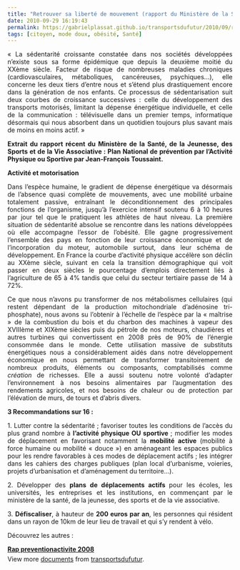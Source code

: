 ```yaml
---
title: "Retrouver sa liberté de mouvement (rapport du Ministère de la Santé Jeunesse et Sport)"
date: 2010-09-29 16:19:43
permalink: https://gabrielplassat.github.io/transportsdufutur/2010/09/retrouver-sa-liberte-de-mouvement-rapport-du-ministere-de-la-sante-jeunesse-et-sport.html
tags: [citoyen, mode doux, obésité, Santé]
---
```


<p style="text-align: justify">« La sédentarité croissante constatée dans nos sociétés développées n’existe sous sa forme épidémique que depuis la deuxième moitié du XXème siècle. Facteur de risque de nombreuses maladies chroniques (cardiovasculaires, métaboliques, cancéreuses, psychiques…), elle concerne les deux tiers d’entre nous et s’étend plus drastiquement encore dans la génération de nos enfants. Ce processus de sédentarisation suit deux courbes de croissance successives : celle du développement des transports motorisés, limitant la dépense énergétique individuelle, et celle de la communication : télévisuelle dans un premier temps, informatique désormais qui nous absorbent dans un quotidien toujours plus savant mais de moins en moins actif. »</p> <p style="text-align: justify"><strong>Extrait du rapport récent du Ministère de la Santé, de la Jeunesse, des Sports et de la Vie Associative : Plan National de prévention par l’Activité Physique ou Sportive par Jean-François Toussaint.</strong> </p>  <!--more-->   <p style="text-align: justify"><strong>Activité et motorisation</strong></p> <p style="text-align: justify">Dans l’espèce humaine, le gradient de dépense énergétique va désormais de l’absence quasi complète de mouvements, avec une mobilité urbaine totalement passive, entraînant le déconditionnement des principales fonctions de l’organisme, jusqu’à l’exercice intensif soutenu 6 à 10 heures par jour tel que le pratiquent les athlètes de haut niveau. La première situation de sédentarité absolue se rencontre dans les nations développées où elle accompagne l’essor de l’obésité. Elle gagne progressivement l’ensemble des pays en fonction de leur croissance économique et de l’incorporation du moteur, automobile surtout, dans leur schéma de développement. En France la courbe d’activité physique accélère son déclin au XXème siècle, suivant en cela la transition démographique qui voit passer en deux siècles le pourcentage d’emplois directement liés à l’agriculture de 65 à 4% tandis que celui du secteur tertiaire passe de 14 à 72%.</p> <p style="text-align: justify">Ce que nous n’avons pu transformer de nos métabolismes cellulaires (qui restent dépendant de la production mitochondriale d’adénosine tri-phosphate), nous avons su l’obtenir à l’échelle de l’espèce par la « maîtrise » de la combustion du bois et du charbon des machines à vapeur des XVIIIème et XIXème siècles puis du pétrole de nos moteurs, chaudières et autres turbines qui convertissent en 2008 près de 90% de l’énergie consommée dans le monde. Cette utilisation massive de substituts énergétiques nous a considérablement aidés dans notre développement économique en nous permettant de transformer transitoirement de nombreux produits, éléments ou composants, comptabilisés comme <em>création </em>de richesses. Elle a aussi soutenu notre volonté d’adapter l’environnement à nos besoins alimentaires par l’augmentation des rendements agricoles, et nos besoins de chaleur ou de protection par l’élévation de murs, de tours et d’abris divers.</p> <p style="text-align: justify"><strong>3 Recommandations sur 16 :</strong></p> <p style="text-align: justify">1. Lutter contre la sédentarité ; favoriser toutes les conditions de l’accès du plus grand nombre à <strong>l’activité physique OU sportive </strong>; modifier les modes de déplacement en favorisant notamment la <strong>mobilité active </strong>(mobilité à force humaine ou mobilité « douce ») en aménageant les espaces publics pour les rendre favorables à ces modes de déplacement actifs ; les intégrer dans les cahiers des charges publiques (plan local d’urbanisme, voieries, projets d’urbanisation et d’aménagement du territoire…).</p> <p style="text-align: justify">2. Développer des <strong>plans de déplacements actifs </strong>pour les écoles, les universités, les entreprises et les institutions, en commençant par le ministère de la santé, de la jeunesse, des sports et de la vie associative.</p> <p style="text-align: justify">3. <strong>Défiscaliser</strong>, à hauteur de <strong>200 euros par an</strong>, les personnes qui résident dans un rayon de 10km de leur lieu de travail et qui s’y rendent à vélo.</p> <p style="text-align: justify">Découvrez les autres :</p> <div id="__ss_5315003" style="width: 477px"><strong style="margin: 12px 0 4px"><a href="http://www.slideshare.net/transportsdufutur/rap-preventionactivite-2008" title="Rap preventionactivite 2008">Rap preventionactivite 2008</a></strong>        <div style="padding: 5px 0 12px">View more <a href="http://www.slideshare.net/">documents</a> from <a href="http://www.slideshare.net/transportsdufutur">transportsdufutur</a>.</div> </div>
